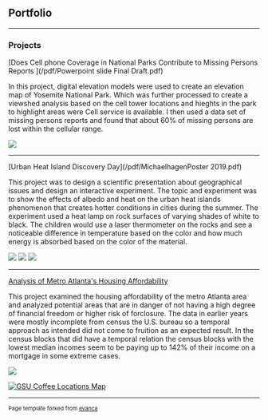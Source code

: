 ## Portfolio

---

### Projects

[Does Cell phone Coverage in National Parks Contribute to Missing Persons Reports ](/pdf/Powerpoint slide Final Draft.pdf)

In this project, digital elevation models were used to create an elevation map of Yosemite National Park. Which was further processed to create a viewshed analysis based on the cell tower locations and hieghts in the park to highlight areas were Cell service is available. I then used a data set of missing persons reports and found that about 60% of missing persons are lost within the cellular range. 

<img src="images/Maps4Cell.jpg"/>  

---

[Urban Heat Island Discovery Day](/pdf/MichaelhagenPoster 2019.pdf)

This project was to design a scientific presentation about geographical issues and design an interactive experiment. The topic and experiment was to show the effects of albedo and heat on the urban heat islands phenomenon that creates hotter conditions in cities during the summer. The experiment used a heat lamp on rock surfaces of varying shades of white to black. The children would use a laser thermometer on the rocks and see a noticeable difference in temperature based on the color and how much energy is absorbed based on the color of the material. 

<img src="images/Project2.jpg"/>
<img src="images/20190316_125606.jpg"/> 
<img src="pdf/20190316_133952.jpg"/> 

---

[Analysis of Metro Atlanta's Housing Affordability](https://storymaps.arcgis.com/stories/334cbbcecc704f0a93b367694f5bb06f)

This project examined the housing affordability of the metro Atlanta area and analyzed potential areas that are in danger of not having a high degree of financial freedom or higher risk of forclosure. The data in earlier years were mostly incomplete from census the U.S. bureau so a temporal approach as intended did not come to fruition as an expected result. In the census blocks that did have a temporal relation the census blocks with the lowest median incomes seem to be paying up to 142% of their income on a mortgage in some extreme cases.    

<img src="images/Mortgage rates.jpg"/>  


[![GSU Coffee Locations Map](images/Clip.png)]([http://example.com/](https://services.arcgis.com/3xOwF6p0r7IHIjfn/arcgis/rest/services/Shapefiles/FeatureServer))


---
<p style="font-size:11px">Page template forked from <a href="https://github.com/evanca/quick-portfolio">evanca</a></p>
<!-- Remove above link if you don't want to attibute -->
